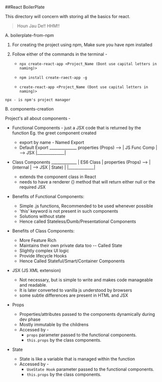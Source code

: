 ##React BoilerPlate

This directory will concern with storing all the basics for react. 

> Houn Jau De!! HHM!!

A. boilerplate-from-npm
   1. For creating the project using npm, Make sure you have npm installed
   2. Follow either of the commands in the terminal - 

      - `npx create-react-app <Project_Name (Dont use capital letters in naming)>`

      - `npm install create-raect-app -g`
      - `create-react-app <Project_Name (Dont use capital letters in naming)>`

    npx - is npm's project manager

B. components-creation
   
   Project's all about components -
   - Functional Components - just a JSX code that is returned by the function Eg. the greet component created

      - export by name - Named Export
      - Default Export
                                                   ______________
                           properties (Props) --> | JS Func Comp | --> JSX
                                                  |______________|
   - Class Components
                                                   _____________
                                                  |  ES6 Class  | 
                           properties (Props) --> |  (internal  | --> JSX
                                                  |    State)   |
                                                  |_____________|

      - extends the component class in React
      - needs to have a renderer {} method that will return either null or the required JSX


   - Benefits of Functional Components:
     
      - Simple .js functions, Recommended to be used whenever possible
      - 'this' keyword is not present in such components
      - Solutions without state
      - Hence called Stateless/Dumb/Presentational Components

   - Benefits of Class Components:

      - More Feature Rich
      - Maintains their own private data too -- Called State
      - Slightly complex UI logic
      - Provide lifecycle Hooks
      - Hence Called Stateful/Smart/Container Components

   - JSX (JS XML extension)

      - Not necessary, but is simple to write and makes code manageable and readable.
      - It is later converted to vanilla js understood by browsers
      - some subtle differences are present in HTML and JSX

   - Props
      
      - Properties/attributes passed to the components dynamically during dev phase
      -  Mostly immutable by the childrens
      - Accessed by - 
         - `props` parameter passed to the functional components.
         - `this.props` by the class components.
         
   - State

      - State is like a variable that is managed within the function
      - Accessed by - 
         - `UseState Hook` parameter passed to the functional components.
         - `this.props` by the class components.